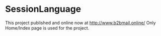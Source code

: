 # SessionLanguage  
This project published and online now at http://www.b2bmail.online/
Only Home/Index page is used for the project.
